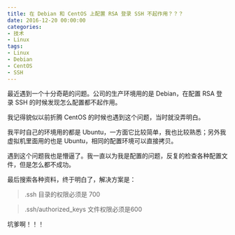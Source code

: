 ```yaml
---
title: 在 Debian 和 CentOS 上配置 RSA 登录 SSH 不起作用？？？
date: 2016-12-20 00:00:00
categories:
- 技术
- Linux
tags:
- Linux
- Debian
- CentOS
- SSH
---
```

最近遇到一个十分奇葩的问题。公司的生产环境用的是 Debian，在配置 RSA 登录 SSH 的时候发现怎么配置都不起作用。

<!-- more -->

我记得貌似以前折腾 CentOS 的时候也遇到这个问题，当时就没弄明白。

我平时自己的环境用的都是 Ubuntu，一方面它比较简单，我也比较熟悉；另外我虚拟机里面用的也是 Ubuntu，相同的配置环境可以直接拷贝。

遇到这个问题我也是懵逼了。我一直以为我是配置的问题，反复的检查各种配置文件，但是怎么都不成功。

最后搜索各种资料，终于明白了，解决方案是：

> .ssh 目录的权限必须是 700

> .ssh/authorized_keys 文件权限必须是600

坑爹啊！！！
